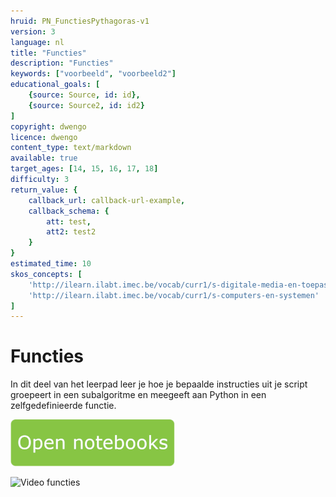 ```yaml
---
hruid: PN_FunctiesPythagoras-v1
version: 3
language: nl
title: "Functies"
description: "Functies"
keywords: ["voorbeeld", "voorbeeld2"]
educational_goals: [
    {source: Source, id: id}, 
    {source: Source2, id: id2}
]
copyright: dwengo
licence: dwengo
content_type: text/markdown
available: true
target_ages: [14, 15, 16, 17, 18]
difficulty: 3
return_value: {
    callback_url: callback-url-example,
    callback_schema: {
        att: test,
        att2: test2
    }
}
estimated_time: 10
skos_concepts: [
    'http://ilearn.ilabt.imec.be/vocab/curr1/s-digitale-media-en-toepassingen', 
    'http://ilearn.ilabt.imec.be/vocab/curr1/s-computers-en-systemen'
]
---
```


# Functies

In dit deel van het leerpad leer je hoe je bepaalde instructies uit je script groepeert in een subalgoritme en meegeeft aan Python in een zelfgedefinieerde functie.

[![](embed/Knop.png "Knop")](https://kiks.ilabt.imec.be/jupyterhub/?id=1006 "Notebooks Functies")

![](@youtube/https://www.youtube.com/watch?v=fRRX4oE45UQ "Video functies")
